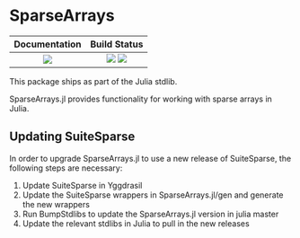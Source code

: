 # SparseArrays

| **Documentation**                                                 | **Build Status**                                                                                |
|:-----------------------------------------------------------------:|:-----------------------------------------------------------------------------------------------:|
|  [![][docs-img]][docs-url] | [![][ci-img]][ci-url] [![][codecov-img]][codecov-url] |

[docs-img]: https://img.shields.io/badge/docs-blue.svg
[docs-url]: https://sparsearrays.juliasparse.org/dev/

[docs-v1-img]: https://img.shields.io/badge/docs-v1-blue.svg
[docs-v1-url]: https://sparsearrays.juliasparse.org/v1/

[ci-img]: https://github.com/JuliaSparse/SparseArrays.jl/actions/workflows/ci.yml/badge.svg?branch=main
[ci-url]: https://github.com/JuliaSparse/SparseArrays.jl/actions/workflows/ci.yml?query=branch%3Amain

[codecov-img]: https://codecov.io/gh/JuliaSparse/sparsearrays.jl/branch/main/graph/badge.svg
[codecov-url]: https://codecov.io/gh/JuliaSparse/sparsearrays.jl

This package ships as part of the Julia stdlib.

SparseArrays.jl provides functionality for working with sparse arrays in Julia.

## Updating SuiteSparse

In order to upgrade SparseArrays.jl to use a new release of SuiteSparse, the following steps are necessary:
1. Update SuiteSparse in Yggdrasil
2. Update the SuiteSparse wrappers in SparseArrays.jl/gen and generate the new wrappers
3. Run BumpStdlibs to update the SparseArrays.jl version in julia master
4. Update the relevant stdlibs in Julia to pull in the new releases
